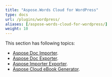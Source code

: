 ```yaml
---
title: "Aspose.Words Cloud for WordPress"
type: docs
url: /plugins/wordpress/
aliases: [/aspose-words-cloud-for-wordpress/]
weight: 10
---
```


This section has following topics:

- [Aspose Doc Importer](/aspose-doc-importer/).
- [Aspose Doc Exporter](/aspose-doc-exporter/).
- [Aspose Importer Exporter](/aspose-importer-exporter/).
- [Aspose Cloud eBook Generator](/aspose-cloud-ebook-generator/).
